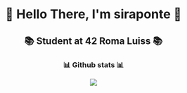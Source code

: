 <h1 align=center> 🐧 Hello There, I'm siraponte 🐧 </h1>

<h2 align=center> 📚 Student at 42 Roma Luiss 📚 </h2>

<h3 align=center> 📊 Github stats 📊 </h3>

<p align=center>
  
<img src="https://github-readme-stats.vercel.app/api?username=siraponte&show_icons=true&theme=dark" />

</p>
